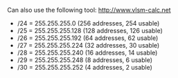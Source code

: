 Can also use the following tool:
http://www.vlsm-calc.net


- /24 = 255.255.255.0 (256 addresses, 254 usable)
- /25 = 255.255.255.128 (128 addresses, 126 usable)
- /26 = 255.255.255.192 (64 addresses, 62 usable)
- /27 = 255.255.255.224 (32 addresses, 30 usable)
- /28 = 255.255.255.240 (16 addresses, 14 usable)
- /29 = 255.255.255.248 (8 addresses, 6 usable)
- /30 = 255.255.255.252 (4 addresses, 2 usable)
